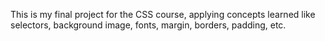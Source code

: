 This is my final project for the CSS course, applying concepts learned like selectors, background image, fonts, margin, borders, padding, etc.
